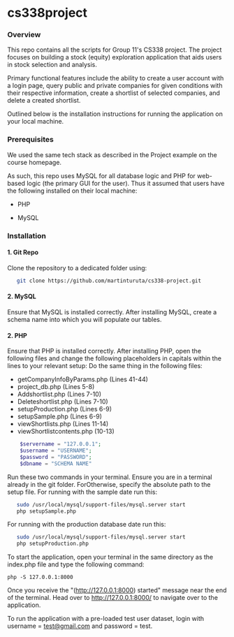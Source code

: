 # cs338project

### Overview
 
This repo contains all the scripts for Group 11's CS338 project. The project focuses on building a stock (equity) exploration application that aids users in stock selection and analysis.
 
Primary functional features include the ability to create a user account with a login page, query public and private companies for given conditions with their respective information, create a shortlist of selected companies, and delete a created shortlist. 

Outlined below is the installation instructions for running the application on your local machine. 

### Prerequisites

We used the same tech stack as described in the Project example on the course homepage. 

As such, this repo uses MySQL for all database logic and PHP for web-based logic (the primary GUI for the user). Thus it assumed that users have the following installed on their local machine:

- PHP 

- MySQL 

### Installation

#### 1. Git Repo

Clone the repository to a dedicated folder using:

```bash
   git clone https://github.com/martinturuta/cs338-project.git
```


#### 2. MySQL
Ensure that MySQL is installed correctly.
After installing MySQL, create a schema name into which you will populate our tables. 

#### 2. PHP

Ensure that PHP is installed correctly. 
After installing PHP, open the following files and change the following placeholders in capitals within the lines to your relevant setup:
Do the same thing in the following files:
 - getCompanyInfoByParams.php (Lines 41-44)
 - project_db.php (Lines 5-8)
 - Addshortlist.php (Lines 7-10)
 - Deleteshortlist.php (Lines 7-10)
 - setupProduction.php (Lines 6-9)
 - setupSample.php (Lines 6-9)
 - viewShortlists.php (Lines 11-14)
 - viewShortlistcontents.php (10-13)


```php
  	$servername = "127.0.0.1";
	$username = "USERNAME";
	$password = "PASSWORD";
	$dbname = "SCHEMA NAME"
```

Run these two commands in your terminal. Ensure you are in a terminal already in the git folder. ForOtherwise, specify the absolute path to the setup file. For running with the sample date run this:

```bash
   sudo /usr/local/mysql/support-files/mysql.server start
   php setupSample.php
```

For running with the production database date run this:

```bash
   sudo /usr/local/mysql/support-files/mysql.server start
   php setupProduction.php
```
To start the application, open your terminal in the same directory as the index.php file and type the following command:
```
php -S 127.0.0.1:8000
```
Once you receive the "(http://127.0.0.1:8000) started" message near the end of the terminal. Head over to http://127.0.0.1:8000/ to navigate over to the application.

To run the application with a pre-loaded test user dataset, login with username = test@gmail.com and password = test. 











